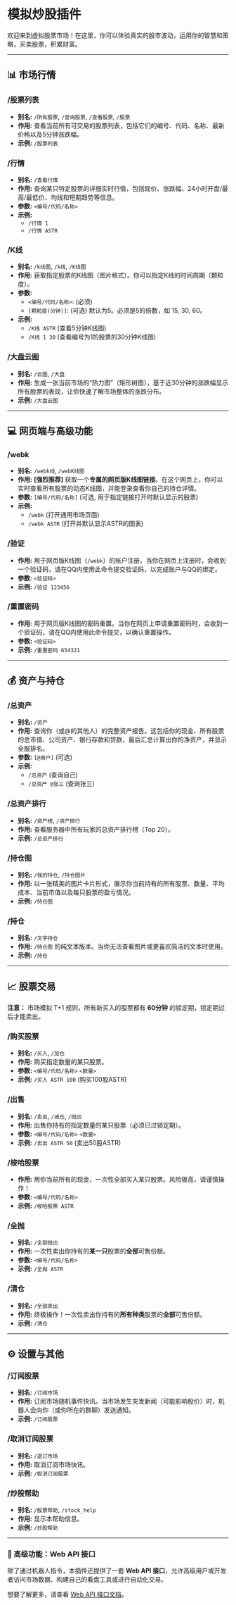 # 模拟炒股插件

欢迎来到虚拟股票市场！在这里，你可以体验真实的股市波动，运用你的智慧和策略，买卖股票，积累财富。

---

## 📊 市场行情

### /股票列表
- **别名:** `/所有股票`, `/查询股票`, `/查看股票`, `/股票`
- **作用:** 查看当前所有可交易的股票列表，包括它们的编号、代码、名称、最新价格以及5分钟涨跌幅。
- **示例:** `/股票列表`

### /行情
- **别名:** `/查看行情`
- **作用:** 查询某只特定股票的详细实时行情，包括现价、涨跌幅、24小时开盘/最高/最低价、均线和短期趋势等信息。
- **参数:** `<编号/代码/名称>`
- **示例:**
    - `/行情 1`
    - `/行情 ASTR`

### /K线
- **别名:** `/k线图`, `/k线`, `/K线图`
- **作用:** 获取指定股票的K线图（图片格式）。你可以指定K线的时间周期（颗粒度）。
- **参数:**
    - `<编号/代码/名称>`: (必须)
    - `[颗粒度(分钟)]`: (可选) 默认为5。必须是5的倍数，如 15, 30, 60。
- **示例:**
    - `/K线 ASTR` (查看5分钟K线图)
    - `/K线 1 30` (查看编号为1的股票的30分钟K线图)

### /大盘云图
- **别名:** `/云图`, `/大盘`
- **作用:** 生成一张当前市场的“热力图”（矩形树图），基于近30分钟的涨跌幅显示所有股票的表现，让你快速了解市场整体的涨跌分布。
- **示例:** `/大盘云图`

---

## 💻 网页端与高级功能

### /webk
- **别名:** `/webk线`, `/webK线图`
- **作用:** **[强烈推荐]** 获取一个**专属的网页版K线图链接**。在这个网页上，你可以实时查看所有股票的动态K线图，并能登录查看你自己的持仓详情。
- **参数:** `[编号/代码/名称]` (可选, 用于指定链接打开时默认显示的股票)
- **示例:**
    - `/webk` (打开通用市场页面)
    - `/webk ASTR` (打开并默认显示ASTR的图表)

### /验证
- **作用:** 用于网页版K线图（`/webk`）的账户注册。当你在网页上注册时，会收到一个验证码，请在QQ内使用此命令提交验证码，以完成账户与QQ的绑定。
- **参数:** `<验证码>`
- **示例:** `/验证 123456`

### /重置密码
- **作用:** 用于网页版K线图的密码重置。当你在网页上申请重置密码时，会收到一个验证码，请在QQ内使用此命令提交，以确认重置操作。
- **参数:** `<验证码>`
- **示例:** `/重置密码 654321`

---

## 💰 资产与持仓

### /总资产
- **别名:** `/资产`
- **作用:** 查询你（或@的其他人）的完整资产报告。这包括你的现金、所有股票的总市值、公司资产、银行存款和贷款，最后汇总计算出你的净资产，并显示全服排名。
- **参数:** `[@用户]` (可选)
- **示例:**
    - `/总资产` (查询自己)
    - `/总资产 @张三` (查询张三)

### /总资产排行
- **别名:** `/资产榜`, `/资产排行`
- **作用:** 查看服务器中所有玩家的总资产排行榜（Top 20）。
- **示例:** `/总资产排行`

### /持仓图
- **别名:** `/我的持仓`, `/持仓图片`
- **作用:** 以一张精美的图片卡片形式，展示你当前持有的所有股票、数量、平均成本、当前市值以及每只股票的盈亏情况。
- **示例:** `/持仓图`

### /持仓
- **别名:** `/文字持仓`
- **作用:** `/持仓图` 的纯文本版本。当你无法查看图片或更喜欢简洁的文本时使用。
- **示例:** `/持仓`

---

## 📈 股票交易

**注意：** 市场模拟 T+1 规则，所有新买入的股票都有 **60分钟** 的锁定期，锁定期过后才能卖出。

### /购买股票
- **别名:** `/买入`, `/加仓`
- **作用:** 购买指定数量的某只股票。
- **参数:** `<编号/代码/名称>` `<数量>`
- **示例:** `/买入 ASTR 100` (购买100股ASTR)

### /出售
- **别名:** `/卖出`, `/减仓`, `/抛出`
- **作用:** 出售你持有的指定数量的某只股票（必须已过锁定期）。
- **参数:** `<编号/代码/名称>` `<数量>`
- **示例:** `/卖出 ASTR 50` (卖出50股ASTR)

### /梭哈股票
- **作用:** 用你当前所有的现金，一次性全部买入某只股票。风险极高，请谨慎操作！
- **参数:** `<编号/代码/名称>`
- **示例:** `/梭哈股票 ASTR`

### /全抛
- **别名:** `/全部抛出`
- **作用:** 一次性卖出你持有的**某一只**股票的**全部**可售份额。
- **参数:** `<编号/代码/名称>`
- **示例:** `/全抛 ASTR`

### /清仓
- **别名:** `/全部卖出`
- **作用:** 终极操作！一次性卖出你持有的**所有种类**股票的**全部**可售份额。
- **示例:** `/清仓`

---

## ⚙️ 设置与其他

### /订阅股票
- **别名:** `/订阅市场`
- **作用:** 订阅市场随机事件快讯。当市场发生突发新闻（可能影响股价）时，机器人会向你（或你所在的群聊）发送通知。
- **示例:** `/订阅股票`

### /取消订阅股票
- **别名:** `/退订市场`
- **作用:** 取消订阅市场快讯。
- **示例:** `/取消订阅股票`

### /炒股帮助
- **别名:** `/股票帮助`, `/stock_help`
- **作用:** 显示本帮助信息。
- **示例:** `/炒股帮助`

---

### 🌟 高级功能：Web API 接口
除了通过机器人指令，本插件还提供了一套 **Web API 接口**，允许高级用户或开发者访问市场数据、构建自己的看盘工具或进行自动化交易。

想要了解更多，请查看 [Web API 接口文档](/开发文档/虚拟股票API接口文档)。